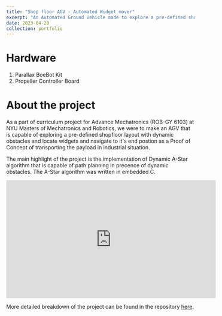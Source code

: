 ```yaml
---
title: "Shop floor AGV - Automated Widget mover"
excerpt: "An Automated Ground Vehicle made to explore a pre-defined shopfloor layout with dynamic obstacles and locate widgets and navigate to it's end postion indiacating the POC of transporting the widget. <br/><br/><img src='/images/AStar.jpeg' height='300'>"
date: 2023-04-20
collection: portfolio
---
```


Hardware
===
1. Parallax BoeBot Kit
2. Propeller Controller Board

About the project
===
As a part of curriculum project for Advance Mechatronics (ROB-GY 6103) at NYU Masters of Mechatronics and Robotics, we were to make an AGV that is capable of exploring a pre-defined shopfloor layout with dynamic obstacles and locate widgets and navigate to it's end postion as a Proof of Concept of transporting the payload in industrial situation.

The main highlight of the project is the implementation of Dynamic A-Star algorithm that is capable of path planning in precence of dynamic obstacles. The A-Star algorithm was written in embedded C.

<iframe width="560" height="315" src="https://www.youtube.com/embed/_2NTl6i4DrA" title="YouTube video player" frameborder="0" allow="accelerometer; autoplay; clipboard-write; encrypted-media; gyroscope; picture-in-picture; web-share" allowfullscreen></iframe>

More detailed breakdown of the project can be found in the repository [here](https://github.com/ashiqrahmana/WidgetMover-Autonomous-Guided-Vehicle-for-Efficient-Factory-Operations).
